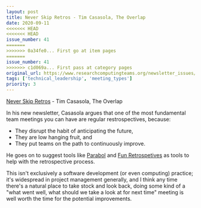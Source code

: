 ```yaml
---
layout: post
title: Never Skip Retros - Tim Casasola, The Overlap
date: 2020-09-11
<<<<<<< HEAD
<<<<<<< HEAD
issue_number: 41
=======
>>>>>>> 0a34fe0... First go at item pages
=======
issue_number: 41
>>>>>>> c1d069a... First pass at category pages
original_url: https://www.researchcomputingteams.org/newsletter_issues/0041
tags: ['technical_leadership', 'meeting_types']
priority: 3
---
```


<!-- markdownlint-disable MD033 -->
<!-- markdownlint-disable MD041 -->
<!-- markdownlint-disable MD049 -->

[Never Skip Retros](https://theoverlap.substack.com/p/never-skip-retros) - Tim Casasola, The Overlap

In his new newsletter, Casasola argues that one of the most fundamental team meetings you can have are regular restrospectives, because:

- They disrupt the habit of anticipating the future,
- They are low hanging fruit, and
- They put teams on the path to continuously improve.

He goes on to suggest tools like [Parabol](http://parabol.co/) and [Fun Retrospetives](https://www.funretrospectives.com/) as tools to help with the retrospective process.

This isn't exclusively a software development (or even computing) practice; it's widespread in project management generally, and I think any time there's a natural place to take stock and look back, doing some kind of a "what went well, what should we take a look at for next time" meeting is well worth the time for the potential improvements.

